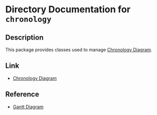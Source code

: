 # Directory Documentation for `chronology`

## Description
This package provides classes used to manage [Chronology Diagram](https://plantuml.com/chronology-diagram).

## Link
- [Chronology Diagram](https://plantuml.com/chronology-diagram)

## Reference
- [Gantt Diagram](https://plantuml.com/gantt-diagram)
